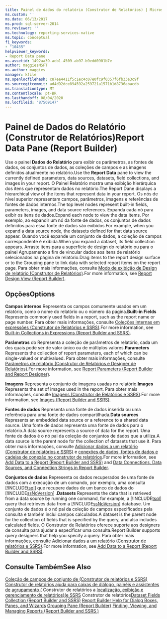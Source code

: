 ```yaml
---
title: Painel de dados do relatório (Construtor de Relatórios) | Microsoft Docs
ms.custom: ''
ms.date: 06/13/2017
ms.prod: sql-server-2014
ms.reviewer: ''
ms.technology: reporting-services-native
ms.topic: conceptual
f1_keywords:
- "10435"
helpviewer_keywords:
- Report Data pane
ms.assetid: 1492aa39-aeb1-4509-ab97-b9edd0901b7e
author: maggiesMSFT
ms.author: maggies
manager: kfile
ms.openlocfilehash: c87ee4411f5c1ec4c07e0fc9f0357f6fb33e3c9f
ms.sourcegitcommit: ad4d92dce894592a259721a1571b1d8736abacdb
ms.translationtype: MT
ms.contentlocale: pt-BR
ms.lasthandoff: 08/04/2020
ms.locfileid: "87569147"
---
```

# <a name="report-data-pane-report-builder"></a><span data-ttu-id="25e07-102">Painel de Dados do Relatório (Construtor de Relatórios)</span><span class="sxs-lookup"><span data-stu-id="25e07-102">Report Data Pane (Report Builder)</span></span>
  <span data-ttu-id="25e07-103">Use o painel **Dados do Relatório** para exibir os parâmetros, as fontes de dados, os conjuntos de dados, as coleções de campos e as imagens definidos atualmente no relatório.</span><span class="sxs-lookup"><span data-stu-id="25e07-103">Use the **Report Data** pane to view the currently defined parameters, data sources, datasets, field collections, and images in your report.</span></span> <span data-ttu-id="25e07-104">O Painel Relatório mostra uma exibição hierárquica dos itens que representam dados no relatório.</span><span class="sxs-lookup"><span data-stu-id="25e07-104">The Report Dane displays a hierarchical view of the items that represent data in your report.</span></span> <span data-ttu-id="25e07-105">Os nós de nível superior representam campos, parâmetros, imagens e referências de fontes de dados internos.</span><span class="sxs-lookup"><span data-stu-id="25e07-105">The top level nodes represent built-in fields, parameters, images, and data source references.</span></span> <span data-ttu-id="25e07-106">Expanda cada nó para exibir os itens de dados.</span><span class="sxs-lookup"><span data-stu-id="25e07-106">Expand each node to view the data items.</span></span> <span data-ttu-id="25e07-107">Por exemplo, ao expandir um nó da fonte de dados, os conjuntos de dados definidos para essa fonte de dados são exibidos.</span><span class="sxs-lookup"><span data-stu-id="25e07-107">For example, when you expand a data source node, the datasets defined for that data source appear.</span></span> <span data-ttu-id="25e07-108">Quando você expande um conjunto de dados, a coleção de campos correspondente é exibida.</span><span class="sxs-lookup"><span data-stu-id="25e07-108">When you expand a dataset, its field collection appears.</span></span> <span data-ttu-id="25e07-109">Arraste itens para a superfície de design do relatório ou para o painel Agrupamento a fim de vincular dados aos itens de relatório selecionados na página de relatório.</span><span class="sxs-lookup"><span data-stu-id="25e07-109">Drag items to the report design surface or to the Grouping pane to link data with selected report items on the report page.</span></span> <span data-ttu-id="25e07-110">Para obter mais informações, consulte [Modo de exibição de Design de relatório &#40;Construtor de Relatórios&#41;](report-builder/report-design-view-report-builder.md).</span><span class="sxs-lookup"><span data-stu-id="25e07-110">For more information, see [Report Design View &#40;Report Builder&#41;](report-builder/report-design-view-report-builder.md).</span></span>

## <a name="options"></a><span data-ttu-id="25e07-111">Opções</span><span class="sxs-lookup"><span data-stu-id="25e07-111">Options</span></span>
 <span data-ttu-id="25e07-112">**Campos internos** Representa os campos comumente usados em um relatório, como o nome do relatório ou o número da página.</span><span class="sxs-lookup"><span data-stu-id="25e07-112">**Built-in Fields** Represents commonly used fields in a report, such as the report name or page number.</span></span> <span data-ttu-id="25e07-113">Para obter mais informações, consulte [Coleções internas em expressões &#40;Construtor de Relatórios e SSRS&#41;](report-design/built-in-collections-in-expressions-report-builder.md).</span><span class="sxs-lookup"><span data-stu-id="25e07-113">For more information, see [Built-in Collections in Expressions &#40;Report Builder and SSRS&#41;](report-design/built-in-collections-in-expressions-report-builder.md).</span></span>

 <span data-ttu-id="25e07-114">**Parâmetros** do Representa a coleção de parâmetros de relatório, cada um dos quais pode ser de valor único ou de múltiplos valores.</span><span class="sxs-lookup"><span data-stu-id="25e07-114">**Parameters** Represents the collection of report parameters, each of which can be single-valued or multivalued.</span></span> <span data-ttu-id="25e07-115">Para obter mais informações, consulte [Parâmetros de relatório &#40;Construtor de Relatórios e Designer de Relatórios&#41;](report-design/report-parameters-report-builder-and-report-designer.md).</span><span class="sxs-lookup"><span data-stu-id="25e07-115">For more information, see [Report Parameters &#40;Report Builder and Report Designer&#41;](report-design/report-parameters-report-builder-and-report-designer.md).</span></span>

 <span data-ttu-id="25e07-116">**Imagens** Representa o conjunto de imagens usadas no relatório.</span><span class="sxs-lookup"><span data-stu-id="25e07-116">**Images** Represents the set of images used in the report.</span></span> <span data-ttu-id="25e07-117">Para obter mais informações, consulte [Imagens &#40;Construtor de Relatórios e SSRS&#41;](report-design/images-report-builder-and-ssrs.md).</span><span class="sxs-lookup"><span data-stu-id="25e07-117">For more information, see [Images &#40;Report Builder and SSRS&#41;](report-design/images-report-builder-and-ssrs.md).</span></span>

 <span data-ttu-id="25e07-118">**Fontes de dados** Representa uma fonte de dados inserida ou uma referência para uma fonte de dados compartilhada.</span><span class="sxs-lookup"><span data-stu-id="25e07-118">**Data sources** Represents an embedded data source or a reference to a shared data source.</span></span> <span data-ttu-id="25e07-119">Uma fonte de dados representa uma fonte de dados para o relatório.</span><span class="sxs-lookup"><span data-stu-id="25e07-119">A data source represents a source of data for the report.</span></span> <span data-ttu-id="25e07-120">Uma fonte de dados é o nó pai da coleção de conjuntos de dados que a utiliza.</span><span class="sxs-lookup"><span data-stu-id="25e07-120">A data source is the parent node for the collection of datasets that use it.</span></span> <span data-ttu-id="25e07-121">Para obter mais informações, consulte [Adicionar dados a um relatório &#40;Construtor de relatórios e SSRS&#41;](report-data/report-datasets-ssrs.md) e [conexões de dados, fontes de dados e cadeias de conexão no construtor de relatórios](../../2014/reporting-services/data-connections-data-sources-and-connection-strings-in-report-builder.md).</span><span class="sxs-lookup"><span data-stu-id="25e07-121">For more information, see [Add Data to a Report &#40;Report Builder and SSRS&#41;](report-data/report-datasets-ssrs.md) and [Data Connections, Data Sources, and Connection Strings in Report Builder](../../2014/reporting-services/data-connections-data-sources-and-connection-strings-in-report-builder.md).</span></span>

 <span data-ttu-id="25e07-122">**Conjuntos de dados** Representa os dados recuperados de uma fonte de dados com a execução de um comando, por exemplo, uma consulta [!INCLUDE[tsql](../includes/tsql-md.md)] que recupere dados de um banco de dados do [!INCLUDE[ssNoVersion](../includes/ssnoversion-md.md)] .</span><span class="sxs-lookup"><span data-stu-id="25e07-122">**Datasets** Represents the data that is retrieved from a data source by running one command, for example, a [!INCLUDE[tsql](../includes/tsql-md.md)] query that retrieves data from a [!INCLUDE[ssNoVersion](../includes/ssnoversion-md.md)] database.</span></span> <span data-ttu-id="25e07-123">Um conjunto de dados é o nó pai da coleção de campos especificados pela consulta e também inclui campos calculados.</span><span class="sxs-lookup"><span data-stu-id="25e07-123">A dataset is the parent node for the collection of fields that is specified by the query, and also includes calculated fields.</span></span> <span data-ttu-id="25e07-124">O Construtor de Relatórios oferece suporte aos designers de consulta para ajudar a especificar uma consulta.</span><span class="sxs-lookup"><span data-stu-id="25e07-124">Report Builder supports query designers that help you specify a query.</span></span> <span data-ttu-id="25e07-125">Para obter mais informações, consulte [Adicionar dados a um relatório &#40;Construtor de relatórios e SSRS&#41;](report-data/report-datasets-ssrs.md).</span><span class="sxs-lookup"><span data-stu-id="25e07-125">For more information, see [Add Data to a Report &#40;Report Builder and SSRS&#41;](report-data/report-datasets-ssrs.md).</span></span>

## <a name="see-also"></a><span data-ttu-id="25e07-126">Consulte Também</span><span class="sxs-lookup"><span data-stu-id="25e07-126">See Also</span></span>
 <span data-ttu-id="25e07-127">[Coleção de campos de conjunto de &#40;Construtor de relatórios e SSRS&#41;](report-data/dataset-fields-collection-report-builder-and-ssrs.md) [Construtor de relatórios ajuda para caixas de diálogo, painéis e assistentes de](../../2014/reporting-services/report-builder-help-for-dialog-boxes-panes-and-wizards.md) [agrupamento &#40;](report-design/grouping-pane-report-builder.md) Construtor de relatórios a [localização, exibição e gerenciamento de relatórios&#41;&#40;e SSRS](report-builder/finding-viewing-and-managing-reports-report-builder-and-ssrs.md) Construtor de relatórios</span><span class="sxs-lookup"><span data-stu-id="25e07-127">[Dataset Fields Collection &#40;Report Builder and SSRS&#41;](report-data/dataset-fields-collection-report-builder-and-ssrs.md) [Report Builder Help for Dialog Boxes, Panes, and Wizards](../../2014/reporting-services/report-builder-help-for-dialog-boxes-panes-and-wizards.md) [Grouping Pane &#40;Report Builder&#41;](report-design/grouping-pane-report-builder.md) [Finding, Viewing, and Managing Reports &#40;Report Builder and SSRS &#41;](report-builder/finding-viewing-and-managing-reports-report-builder-and-ssrs.md)</span></span>


